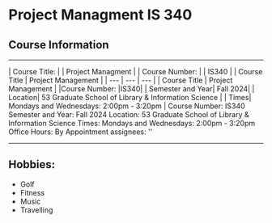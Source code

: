# **Project Managment IS 340**

## Course Information
---
| Course Title: | | Project Managment |
| Course Number: | | IS340 |
| Course Title  | Project Management |
| --- | --- | --- |
| Course Title | Project Management |
|Course Number: |IS340|
|     Semester and Year| Fall 2024|
|     Location| 53 Graduate School of Library & Information Science    |
|     Times| Mondays and Wednesdays: 2:00pm - 3:20pm       |
Course Number: IS340
Semester and Year: Fall 2024
Location: 53 Graduate School of Library & Information Science
Times: Mondays and Wednesdays: 2:00pm - 3:20pm
Office Hours: By Appointment
assignees: ''

---

## Hobbies:
* Golf
* Fitness
* Music
* Travelling
